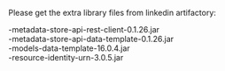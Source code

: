 Please get the extra library files from linkedin artifactory:

 -metadata-store-api-rest-client-0.1.26.jar		
 -metadata-store-api-data-template-0.1.26.jar		
 -models-data-template-16.0.4.jar		
 -resource-identity-urn-3.0.5.jar